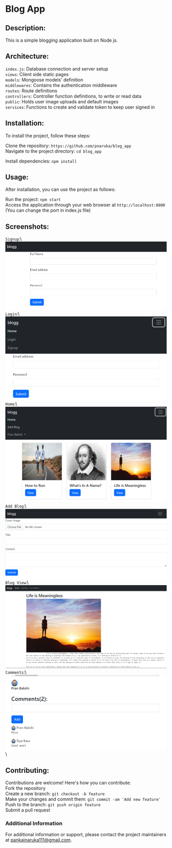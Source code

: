 # Blog App

## Description:
This is a simple blogging application built on Node js.

## Architecture:
`index.js`: Database connection and server setup\
`views`: Client side static pages\
`models`: Mongoose models' definition\
`middlewares`: Contains the authentication middleware\
`routes`: Route definitions\
`controllers`: Controller function definitions, to write or read data\
`public`: Holds user image uploads and default images\
`services`: Functions to create and validate token to keep user signed in

## Installation:
To install the project, follow these steps:

Clone the repository: `https://github.com/pnaruka/blog_app`\
Navigate to the project directory: `cd blog_app`

Install dependencies: `npm install`

## Usage:
After installation, you can use the project as follows:

Run the project: `npm start`\
Access the application through your web browser at `http://localhost:8000` \
(You can change the port in index.js file)

## Screenshots:
`Signup`:\ ![Signup](readMe_screenshots/signup.png) \
`Login`:\ ![Login](readMe_screenshots/login.png) \
`Home`:\ ![Home](readMe_screenshots/home.png) \
`Add Blog`:\ ![Add Blog](readMe_screenshots/addBlog.png) \
`Blog View`:\ ![Blog View](readMe_screenshots/viewBlog.png) \
`Comments`:\ ![Comments](readMe_screenshots/comments.png) \

## Contributing:
Contributions are welcome! Here's how you can contribute:\
Fork the repository\
Create a new branch: `git checkout -b feature`\
Make your changes and commit them: `git commit -am 'Add new feature'`\
Push to the branch: `git push origin feature`\
Submit a pull request

### Additional Information

For additional information or support, please contact the project maintainers at pankajnaruka111@gmail.com.